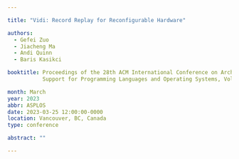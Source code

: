 ```yaml
---

title: "Vidi: Record Replay for Reconfigurable Hardware"

authors:
  - Gefei Zuo
  - Jiacheng Ma
  - Andi Quinn
  - Baris Kasikci

booktitle: Proceedings of the 28th ACM International Conference on Architectural
           Support for Programming Languages and Operating Systems, Volume 3

month: March
year: 2023
abbr: ASPLOS
date: 2023-03-25 12:00:00-0000
location: Vancouver, BC, Canada
type: conference

abstract: ""

---
```


